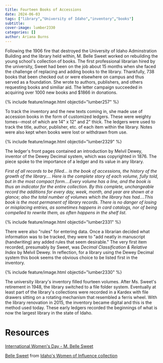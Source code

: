 ```yaml
---
title: Fourteen Books of Accessions
date: 2024-06-03
tags: ["library","University of Idaho","inventory","books"]
subtitle: 
cover-image: lumber2330
categories: []
author: Ariana Burns
---
```

Following the 1906 fire that destroyed the University of Idaho Adminstration Building and the library held within, M. Belle Sweet worked on rebuilding the young school's collection of books. The first professional librarian hired by the university, Sweet had been on the job about 15 months when she faced the challenge of replacing and adding books to the library. Thankfully, 738 books that been checked out or were elsewhere on campus and thus served as a foundation. She wrote to authors, publishers, and others requesting books and similiar aid. The letter campaign succeeded in acquiring over 1000 new books and $1866 in donations. 

{% include feature/image.html objectid="lumber257" %}

To track the inventory and the new texts coming in, she made use of accession books in the form of customized ledgers. These were weighty tomes--most of which are 14" x 12" and 2" thick. The ledgers were used to track the title, author, publisher, etc. of each item within the library. Notes were also kept when books were lost or withdrawn from use.

{% include feature/image.html objectid="lumber2329" %}

The ledger's front pages contained an introduction by Melvil Dewey, inventor of the Dewey Decimal system, which was copyrighted in 1876. The piece spoke to the importance of a ledger and its value in any library.

*First of all records to be filled... is the book of accessions, the history of the growth of the library....
Here is the complete story of each volume, fully told, but in the most compact form....Every volume has a line, and the book is thus an indicator for the entire collection. By this complete, unchangeable record the additions for every day, week, month, and year are shown at a glance; also the total number of volumes which the library has had....This book is the most permanent of library records. There is no danger of losing or misplacing entries, as sometimes happens in card catalogs, nor of being compelled to rewrite them, as often happens in the shelf list.*

{% include feature/image.html objectid="lumber2331" %}

There were also "rules" for entering data. Once a librarian decided what information was to be tracked, they were to "add neatly in manuscript (handwriting) any added rules that seem desirable." The very first item recorded, presumably by Sweet, was *Decimal Classification & Relative Index* by Melvil Dewey. In reflection, for a library using the Dewey Decimal system this book seems the obvious choice to be listed first in the inventory.  

{% include feature/image.html objectid="lumber2330" %}

The university library's inventory filled fourteen volumes. After Ms. Sweet's retirement in 1948, the library switched to a file folder system. Eventually at least part of the library's collections were recorded in a Kardex with file drawers sitting on a rotating mechanism that resembled a ferris wheel. With the library renovation in 2015, the inventory became digital and this is the method used today. These early ledgers recorded the beginnings of what is now the largest library in the state of Idaho.

# Resources 

[International Women's Day - M. Belle Sweet](https://harvester.lib.uidaho.edu/posts/2018/03/08/international-womens-day-m-belle-sweet.html)

[Belle Sweet](https://www.lib.uidaho.edu/digital/iwi/items/iwi-13.html) from [Idaho's Women of Influence collection](https://www.lib.uidaho.edu/digital/iwi/)



